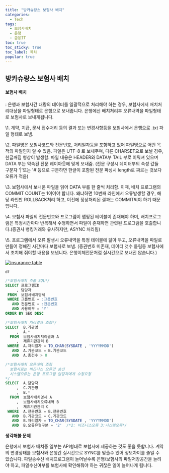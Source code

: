 ```yaml
---
title: "방카슈랑스 보험사 배치"
categories:
  - Tech
tags: 
  - 보험사배치
  - 은행
  - 금융IT
toc: true
toc_sticky: true
toc_label: 목차
popular: true
---
```


## **방카슈랑스 보험사 배치**

#### **보험사 배치**

: 은행과 보험사간 대량의 데이터를 일괄적으로 처리해야 하는 경우, 보험사에서 배치처리대상을 파일형태로 은행으로 보내줍니다. 은행에선 배치처리후 오류내역을 파일형태로 보험사로 보내게됩니다.

\1. 계약, 지급, 문서 접수처리 등의 결과 또는 변경사항등을 보험사에서 은행으로 .txt 파일 형태로 보냄.

\2. 파일명은 보험사코드와 전문번호, 처리일자등을 포함하고 있어 파일명으로 어떤 목적의 파일인지 알 수 있음. 파일은 UTF-8 로 보내주며, 다른 CHARSET으로 보낼 경우, 한글깨짐 형상이 발생함. 파일 내용은 HEADER와 DATA부 TAIL 부로 이뤄져 있으며 DATA 부는 약속된 전문 레이아웃에 맞게 보내줌.
(전문 구성시 데이터부의 속성 값들 구분자 '|'또는 '#'등으로 구분하면 한글이 포함된 전문 파싱시 length로 짜르는 것보다 오류가 적음)

\3. 보험사에서 보내온 파일을 읽어 DATA 부를 한 줄씩 처리함. 이때, 배치 프로그램의 COMMIT COUNT는 1이어야 합니다. 왜냐하면 10번째 라인에서 오류발생할 경우, 해당 라인만 ROLLBACK처리 하고, 이전에 정상처리된 결과는 COMMIT되야 하기 때문입니다.

\4. 보험사 파일의 전문번호와 프로그램이 맵핑된 테이블이 존재해야 하며, 배치프로그램은 특정시간마다 반복해서 수행하면서 파일이 존재하면 관련된 프로그램을 호출합니다.(증권사 뱅킹거래와 유사하지만, ASYNC 처리됨)

\5. 프로그램에서 오류 발생시 오류내역을 특정 테이블에 닮아 두고, 오류내역을 파일로만들어 정해진 시간마다 보험사로 보냄.  (증권번호 미존재, 데이터 갯수 틑림등 보험사에서 조치해 줘야할 내용을 보냅니다. 은행이체전문처럼 실시간으로 보내진 않습니다.)

[![insurance table](http://www.py0777.com/wp-content/uploads/2014/08/insurance-table.jpg)](http://www.py0777.com/wp-content/uploads/2014/08/insurance-table.jpg)

```uml
df
```



```SQL
/*보험사배치 추출 SQL*/
SELECT 프로그램ID
     , 담당자
 FROM  보험사배치명세    
 WHERE 그룹번호 = :그룹번호
   AND 전문번호 = :전문번호
   AND 사용여부 = 'Y'
ORDER BY SEQ DESC

/*보험사배치 처리결과 조회*/
SELECT  B.기관명
     ,  A.*
  FROM  보험사배치처리결과 A
     ,  제휴기관관리 B
 WHERE  A.처리일자 = TO_CHAR(SYSDATE , 'YYYYMMDD')
   AND  A.기관코드 = B.기관코드
   AND  A.총건수 > 0

/*보험사배치 오류내역 조회
  보험사로는 비즈니스 오류만 송신
  시스템오류는 은행 프로그램 담당자에게 수정요청
*/
SELECT  A.담당자
     ,  C.기관명
     ,  B.*
  FROM  보험사배치명세 A
     ,  보험사배치오류내역 B
     ,  제휴기관관리 C
 WHERE  A.전문번호 = B.전문번호
   AND  B.기관코드 = C.기관코드
   AND  B.처리일자 = TO_CHAR(SYSDATE , 'YYYYMMDD')
   AND  B.오류유형구분 = '2'  /*2: 비즈니스오류 3:시스템오류*/
```

 

 **생각해볼 문제**

은행에서 보험사 배치중 일부는 API형태로 보험사에 제공하는 것도 좋을 듯합니다. 계약의 변경상태를 보험사와 은행간 실시간으로 SYNC를 맞출수 있어 정보차이를 줄일 수 있습니다. 파일송수신 배치프로그램이 늘어날수록 은행/보험사의 파일저장공간을 늘려야 하고, 파일수신여부를 보험사에 확인해줘야 하는 귀찮은 일이 늘어나게 됩니다.